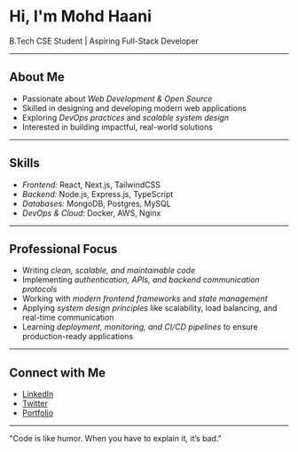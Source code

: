  # Hi, I'm Mohd Haani  

B.Tech CSE Student | Aspiring Full-Stack Developer  

---

## About Me  
- Passionate about *Web Development & Open Source*  
- Skilled in designing and developing modern web applications  
- Exploring *DevOps practices* and *scalable system design*  
- Interested in building impactful, real-world solutions  

---

## Skills  
- *Frontend:* React, Next.js, TailwindCSS  
- *Backend:* Node.js, Express.js, TypeScript  
- *Databases:* MongoDB, Postgres, MySQL  
- *DevOps & Cloud:* Docker, AWS, Nginx  

---

## Professional Focus  
- Writing *clean, scalable, and maintainable code*  
- Implementing *authentication, APIs, and backend communication protocols*  
- Working with *modern frontend frameworks* and *state management*  
- Applying *system design principles* like scalability, load balancing, and real-time communication  
- Learning *deployment, monitoring, and CI/CD pipelines* to ensure production-ready applications  

---

## Connect with Me  
- [LinkedIn](https://www.linkedin.com/in/haani-zaidi?utm_source=share&utm_campaign=share_via&utm_content=profile&utm_medium=android_app)  
- [Twitter](https://x.com/ZaidiHaani?t=qD0-WS5XilQ1-s9S1cqyDA&s=09)  
- [Portfolio](https://portfolio-website-two-ivory.vercel.app/) 

---
"Code is like humor. When you have to explain it, it’s bad."
